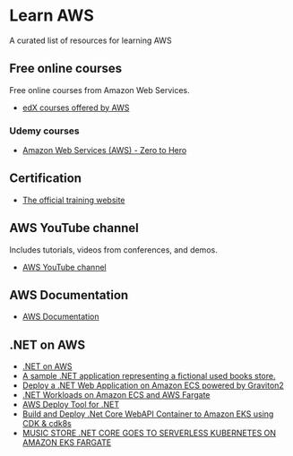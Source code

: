 # Learn AWS

A curated list of resources for learning AWS

## Free online courses

Free online courses from Amazon Web Services. 

* [edX courses offered by AWS](https://www.edx.org/school/aws)

### Udemy courses

* [Amazon Web Services (AWS) - Zero to Hero](https://www.udemy.com/course/amazon-web-services-aws-v/)

## Certification

* [The official training website](https://www.aws.training/)

## AWS YouTube channel

Includes tutorials, videos from conferences, and demos.

* [AWS YouTube channel](https://www.youtube.com/@amazonwebservices/featured)

## AWS Documentation

* [AWS Documentation](https://docs.aws.amazon.com/index.html)

## .NET on AWS

* [.NET on AWS](https://aws.amazon.com/developer/language/net/)
* [A sample .NET application representing a fictional used books store.](https://github.com/aws-samples/bobs-used-bookstore-sample)
* [Deploy a .NET Web Application on Amazon ECS powered by Graviton2](https://aws.amazon.com/getting-started/hands-on/deploy-dotnet-web-app-ecs-graviton/)
* [.NET Workloads on Amazon ECS and AWS Fargate](https://aws.amazon.com/developer/language/net/badges-and-training/ecs-fargate/)
* [AWS Deploy Tool for .NET](https://aws.github.io/aws-dotnet-deploy/)
* [Build and Deploy .Net Core WebAPI Container to Amazon EKS using CDK & cdk8s](https://aws.amazon.com/blogs/developer/build-and-deploy-net-core-webapi-container-to-amazon-eks-using-cdk-cdk8s/)
* [MUSIC STORE .NET CORE GOES TO SERVERLESS KUBERNETES ON AMAZON EKS FARGATE](https://winonaws.cloud/dotnet/framework-to-core/30.html)


